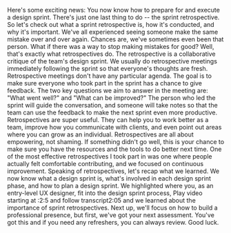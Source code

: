 Here's some exciting news: You now know how to prepare for and execute a design sprint. There's just one last thing to do -- the sprint retrospective. So let's check out what a sprint retrospective is, how it's conducted, and why it's important. We've all experienced seeing someone make the same mistake over and over again. Chances are, we've sometimes even been that person. What if there was a way to stop making mistakes for good? Well, that's exactly what retrospectives do. The retrospective is a collaborative critique of the team's design sprint. We usually do retrospective meetings immediately following the sprint so that everyone's thoughts are fresh. Retrospective meetings don't have any particular agenda. The goal is to make sure everyone who took part in the sprint has a chance to give feedback. The two key questions we aim to answer in the meeting are: "What went well?" and "What can be improved?" The person who led the sprint will guide the conversation, and someone will take notes so that the team can use the feedback to make the next sprint even more productive. Retrospectives are super useful. They can help you to work better as a team, improve how you communicate with clients, and even point out areas where you can grow as an individual. Retrospectives are all about empowering, not shaming. If something didn't go well, this is your chance to make sure you have the resources and the tools to do better next time. One of the most effective retrospectives I took part in was one where people actually felt comfortable contributing, and we focused on continuous improvement. Speaking of retrospectives, let's recap what we learned. We now know what a design sprint is, what's involved in each design sprint phase, and how to plan a design sprint. We highlighted where you, as an entry-level UX designer, fit into the design sprint process,
Play video starting at :2:5 and follow transcript2:05
and we learned about the importance of sprint retrospectives. Next up, we'll focus on how to build a professional presence, but first, we've got your next assessment. You've got this and if you need any refreshers, you can always review. Good luck.